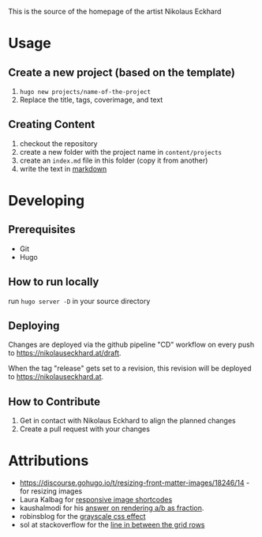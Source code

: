 This is the source of the homepage of the artist Nikolaus Eckhard

# Usage

## Create a new project (based on the template)

1. `hugo new projects/name-of-the-project`
2. Replace the title, tags, coverimage, and text

## Creating Content

1. checkout the repository
2. create a new folder with the project name in `content/projects`
3. create an `index.md` file in this folder (copy it from another)
4. write the text in [markdown](https://www.markdownguide.org/basic-syntax)


# Developing

## Prerequisites

* Git
* Hugo


## How to run locally

run `hugo server -D` in your source directory

## Deploying

Changes are deployed via the github pipeline "CD" workflow on every push to https://nikolauseckhard.at/draft.

When the tag "release" gets set to a revision, this revision will be deployed to https://nikolauseckhard.at.


## How to Contribute

1. Get in contact with Nikolaus Eckhard to align the planned changes
2. Create a pull request with your changes

# Attributions

* https://discourse.gohugo.io/t/resizing-front-matter-images/18246/14 - for resizing images
* Laura Kalbag for [responsive image shortcodes](https://laurakalbag.com/processing-responsive-images-with-hugo/)
* kaushalmodi for his [answer on rendering a/b as fraction](https://discourse.gohugo.io/t/solved-how-to-prevent-a-text-character-from-being-transformed/13850).
* robinsblog for the [grayscale css effect](https://robinroelofsen.com/change-images-grayscale-color-hover)
* sol at stackoverflow for the [line in between the grid rows](https://stackoverflow.com/questions/50769251/border-after-each-row-in-css-grid)
